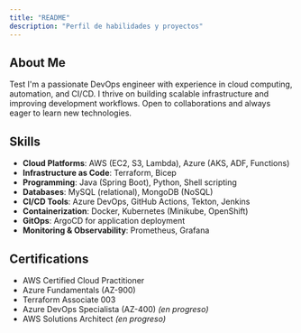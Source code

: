 ```yaml
---
title: "README"
description: "Perfil de habilidades y proyectos"
---
```


## About Me
Test I'm a passionate DevOps engineer with experience in cloud computing, automation, and CI/CD. I thrive on building scalable infrastructure and improving development workflows. Open to collaborations and always eager to learn new technologies.

## Skills
- **Cloud Platforms**: AWS (EC2, S3, Lambda), Azure (AKS, ADF, Functions)
- **Infrastructure as Code**: Terraform, Bicep
- **Programming**: Java (Spring Boot), Python, Shell scripting
- **Databases**: MySQL (relational), MongoDB (NoSQL)
- **CI/CD Tools**: Azure DevOps, GitHub Actions, Tekton, Jenkins
- **Containerization**: Docker, Kubernetes (Minikube, OpenShift)
- **GitOps**: ArgoCD for application deployment
- **Monitoring & Observability**: Prometheus, Grafana

## Certifications
- AWS Certified Cloud Practitioner
- Azure Fundamentals (AZ-900)
- Terraform Associate 003
- Azure DevOps Specialista (AZ-400) *(en progreso)*
- AWS Solutions Architect *(en progreso)*
